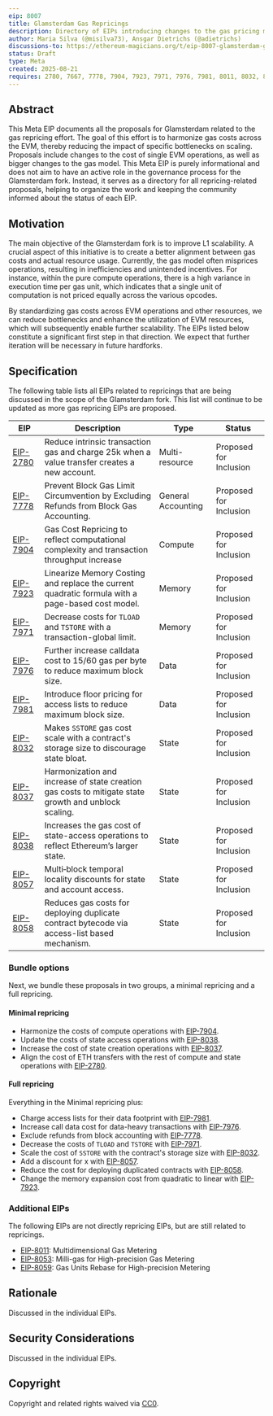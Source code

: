 ```yaml
---
eip: 8007
title: Glamsterdam Gas Repricings
description: Directory of EIPs introducing changes to the gas pricing model for the Glamsterdam fork
author: Maria Silva (@misilva73), Ansgar Dietrichs (@adietrichs)
discussions-to: https://ethereum-magicians.org/t/eip-8007-glamsterdam-gas-repricings-meta-eip/25206
status: Draft
type: Meta
created: 2025-08-21
requires: 2780, 7667, 7778, 7904, 7923, 7971, 7976, 7981, 8011, 8032, 8037, 8038, 8057, 8058
---
```


## Abstract

This Meta EIP documents all the proposals for Glamsterdam related to the gas repricing effort. The goal of this effort is to harmonize gas costs across the EVM, thereby reducing the impact of specific bottlenecks on scaling. Proposals include changes to the cost of single EVM operations, as well as bigger changes to the gas model. This Meta EIP is purely informational and does not aim to have an active role in the governance process for the Glamsterdam fork. Instead, it serves as a directory for all repricing-related proposals, helping to organize the work and keeping the community informed about the status of each EIP.

## Motivation

The main objective of the Glamsterdam fork is to improve L1 scalability. A crucial aspect of this initiative is to create a better alignment between gas costs and actual resource usage. Currently, the gas model often misprices operations, resulting in inefficiencies and unintended incentives. For instance, within the pure compute operations, there is a high variance in execution time per gas unit, which indicates that a single unit of computation is not priced equally across the various opcodes.

By standardizing gas costs across EVM operations and other resources, we can reduce bottlenecks and enhance the utilization of EVM resources, which will subsequently enable further scalability. The EIPs listed below constitute a significant first step in that direction. We expect that further iteration will be necessary in future hardforks.

## Specification

The following table lists all EIPs related to repricings that are being discussed in the scope of the Glamsterdam fork. This list will continue to be updated as more gas repricing EIPs are proposed.

| EIP                       | Description                                                                                | Type               | Status                 |
| ------------------------- | ------------------------------------------------------------------------------------------ | ------------------ | ---------------------- |
| [EIP-2780](./eip-2780.md) | Reduce intrinsic transaction gas and charge 25k when a value transfer creates a new account.     | Multi-resource | Proposed for Inclusion |
| [EIP-7778](./eip-7778.md) | Prevent Block Gas Limit Circumvention by Excluding Refunds from Block Gas Accounting.      | General Accounting | Proposed for Inclusion |
| [EIP-7904](./eip-7904.md) | Gas Cost Repricing to reflect computational complexity and transaction throughput increase | Compute            | Proposed for Inclusion                |
| [EIP-7923](./eip-7923.md) | Linearize Memory Costing and replace the current quadratic formula with a page-based cost model. | Memory         | Proposed for Inclusion |
| [EIP-7971](./eip-7971.md) | Decrease costs for `TLOAD` and `TSTORE` with a transaction-global limit.               | Memory           | Proposed for Inclusion |
| [EIP-7976](./eip-7976.md) | Further increase calldata cost to 15/60 gas per byte to reduce maximum block size.               | Data           | Proposed for Inclusion |
| [EIP-7981](./eip-7981.md) | Introduce floor pricing for access lists to reduce maximum block size.                     | Data               | Proposed for Inclusion |
| [EIP-8032](./eip-8032.md) | Makes `SSTORE` gas cost scale with a contract's storage size to discourage state bloat.                     | State               | Proposed for Inclusion |
| [EIP-8037](./eip-8037.md) | Harmonization and increase of state creation gas costs to mitigate state growth and unblock scaling.                     | State               | Proposed for Inclusion |
| [EIP-8038](./eip-8038.md) | Increases the gas cost of state-access operations to reflect Ethereum’s larger state.                     | State               | Proposed for Inclusion |
| [EIP-8057](./eip-8057.md) | Multi‑block temporal locality discounts for state and account access.                     | State               | Proposed for Inclusion |
| [EIP-8058](./eip-8058.md) | Reduces gas costs for deploying duplicate contract bytecode via access-list based mechanism.                     | State               | Proposed for Inclusion |

### Bundle options

Next, we bundle these proposals in two groups, a minimal repricing and a full repricing.

#### Minimal repricing

- Harmonize the costs of compute operations with [EIP-7904](./eip-7904.md).
- Update the costs of state access operations with [EIP-8038](./eip-8038.md).
- Increase the cost of state creation operations with [EIP-8037](./eip-8037.md).
- Align the cost of ETH transfers with the rest of compute and state operations with [EIP-2780](./eip-2780.md).

#### Full repricing

Everything in the Minimal repricing plus:

- Charge access lists for their data footprint with [EIP-7981](./eip-7981.md).
- Increase call data cost for data-heavy transactions with [EIP-7976](./eip-7976.md).
- Exclude refunds from block accounting with [EIP-7778](./eip-7778.md).
- Decrease the costs of `TLOAD` and `TSTORE` with [EIP-7971](./eip-7971.md).
- Scale the cost of `SSTORE` with the contract's storage size with [EIP-8032](./eip-8032.md).
- Add a discount for x with [EIP-8057](./eip-8057.md).
- Reduce the cost for deploying duplicated contracts with [EIP-8058](./eip-8058.md).
- Change the memory expansion cost from quadratic to linear with [EIP-7923](./eip-7923.md).

### Additional EIPs

The following EIPs are not directly repricing EIPs, but are still related to repricings.

- [EIP-8011](./eip-8011.md): Multidimensional Gas Metering
- [EIP-8053](./eip-8053.md): Milli-gas for High-precision Gas Metering
- [EIP-8059](./eip-8059.md): Gas Units Rebase for High-precision Metering

## Rationale

Discussed in the individual EIPs.

## Security Considerations

Discussed in the individual EIPs.

## Copyright

Copyright and related rights waived via [CC0](../LICENSE.md).
